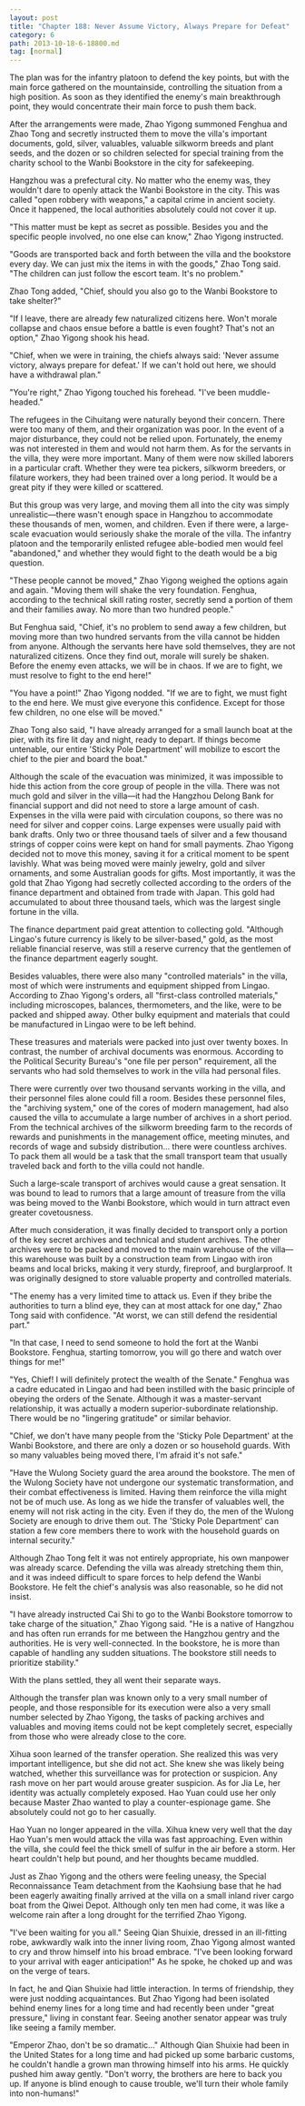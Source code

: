 ```yaml
---
layout: post
title: "Chapter 188: Never Assume Victory, Always Prepare for Defeat"
category: 6
path: 2013-10-18-6-18800.md
tag: [normal]
---
```


The plan was for the infantry platoon to defend the key points, but with the main force gathered on the mountainside, controlling the situation from a high position. As soon as they identified the enemy's main breakthrough point, they would concentrate their main force to push them back.

After the arrangements were made, Zhao Yigong summoned Fenghua and Zhao Tong and secretly instructed them to move the villa's important documents, gold, silver, valuables, valuable silkworm breeds and plant seeds, and the dozen or so children selected for special training from the charity school to the Wanbi Bookstore in the city for safekeeping.

Hangzhou was a prefectural city. No matter who the enemy was, they wouldn't dare to openly attack the Wanbi Bookstore in the city. This was called "open robbery with weapons," a capital crime in ancient society. Once it happened, the local authorities absolutely could not cover it up.

"This matter must be kept as secret as possible. Besides you and the specific people involved, no one else can know," Zhao Yigong instructed.

"Goods are transported back and forth between the villa and the bookstore every day. We can just mix the items in with the goods," Zhao Tong said. "The children can just follow the escort team. It's no problem."

Zhao Tong added, "Chief, should you also go to the Wanbi Bookstore to take shelter?"

"If I leave, there are already few naturalized citizens here. Won't morale collapse and chaos ensue before a battle is even fought? That's not an option," Zhao Yigong shook his head.

"Chief, when we were in training, the chiefs always said: 'Never assume victory, always prepare for defeat.' If we can't hold out here, we should have a withdrawal plan."

"You're right," Zhao Yigong touched his forehead. "I've been muddle-headed."

The refugees in the Cihuitang were naturally beyond their concern. There were too many of them, and their organization was poor. In the event of a major disturbance, they could not be relied upon. Fortunately, the enemy was not interested in them and would not harm them. As for the servants in the villa, they were more important. Many of them were now skilled laborers in a particular craft. Whether they were tea pickers, silkworm breeders, or filature workers, they had been trained over a long period. It would be a great pity if they were killed or scattered.

But this group was very large, and moving them all into the city was simply unrealistic—there wasn't enough space in Hangzhou to accommodate these thousands of men, women, and children. Even if there were, a large-scale evacuation would seriously shake the morale of the villa. The infantry platoon and the temporarily enlisted refugee able-bodied men would feel "abandoned," and whether they would fight to the death would be a big question.

"These people cannot be moved," Zhao Yigong weighed the options again and again. "Moving them will shake the very foundation. Fenghua, according to the technical skill rating roster, secretly send a portion of them and their families away. No more than two hundred people."

But Fenghua said, "Chief, it's no problem to send away a few children, but moving more than two hundred servants from the villa cannot be hidden from anyone. Although the servants here have sold themselves, they are not naturalized citizens. Once they find out, morale will surely be shaken. Before the enemy even attacks, we will be in chaos. If we are to fight, we must resolve to fight to the end here!"

"You have a point!" Zhao Yigong nodded. "If we are to fight, we must fight to the end here. We must give everyone this confidence. Except for those few children, no one else will be moved."

Zhao Tong also said, "I have already arranged for a small launch boat at the pier, with its fire lit day and night, ready to depart. If things become untenable, our entire 'Sticky Pole Department' will mobilize to escort the chief to the pier and board the boat."

Although the scale of the evacuation was minimized, it was impossible to hide this action from the core group of people in the villa. There was not much gold and silver in the villa—it had the Hangzhou Delong Bank for financial support and did not need to store a large amount of cash. Expenses in the villa were paid with circulation coupons, so there was no need for silver and copper coins. Large expenses were usually paid with bank drafts. Only two or three thousand taels of silver and a few thousand strings of copper coins were kept on hand for small payments. Zhao Yigong decided not to move this money, saving it for a critical moment to be spent lavishly. What was being moved were mainly jewelry, gold and silver ornaments, and some Australian goods for gifts. Most importantly, it was the gold that Zhao Yigong had secretly collected according to the orders of the finance department and obtained from trade with Japan. This gold had accumulated to about three thousand taels, which was the largest single fortune in the villa.

The finance department paid great attention to collecting gold. "Although Lingao's future currency is likely to be silver-based," gold, as the most reliable financial reserve, was still a reserve currency that the gentlemen of the finance department eagerly sought.

Besides valuables, there were also many "controlled materials" in the villa, most of which were instruments and equipment shipped from Lingao. According to Zhao Yigong's orders, all "first-class controlled materials," including microscopes, balances, thermometers, and the like, were to be packed and shipped away. Other bulky equipment and materials that could be manufactured in Lingao were to be left behind.

These treasures and materials were packed into just over twenty boxes. In contrast, the number of archival documents was enormous. According to the Political Security Bureau's "one file per person" requirement, all the servants who had sold themselves to work in the villa had personal files.

There were currently over two thousand servants working in the villa, and their personnel files alone could fill a room. Besides these personnel files, the "archiving system," one of the cores of modern management, had also caused the villa to accumulate a large number of archives in a short period. From the technical archives of the silkworm breeding farm to the records of rewards and punishments in the management office, meeting minutes, and records of wage and subsidy distribution... there were countless archives. To pack them all would be a task that the small transport team that usually traveled back and forth to the villa could not handle.

Such a large-scale transport of archives would cause a great sensation. It was bound to lead to rumors that a large amount of treasure from the villa was being moved to the Wanbi Bookstore, which would in turn attract even greater covetousness.

After much consideration, it was finally decided to transport only a portion of the key secret archives and technical and student archives. The other archives were to be packed and moved to the main warehouse of the villa—this warehouse was built by a construction team from Lingao with iron beams and local bricks, making it very sturdy, fireproof, and burglarproof. It was originally designed to store valuable property and controlled materials.

"The enemy has a very limited time to attack us. Even if they bribe the authorities to turn a blind eye, they can at most attack for one day," Zhao Tong said with confidence. "At worst, we can still defend the residential part."

"In that case, I need to send someone to hold the fort at the Wanbi Bookstore. Fenghua, starting tomorrow, you will go there and watch over things for me!"

"Yes, Chief! I will definitely protect the wealth of the Senate." Fenghua was a cadre educated in Lingao and had been instilled with the basic principle of obeying the orders of the Senate. Although it was a master-servant relationship, it was actually a modern superior-subordinate relationship. There would be no "lingering gratitude" or similar behavior.

"Chief, we don't have many people from the 'Sticky Pole Department' at the Wanbi Bookstore, and there are only a dozen or so household guards. With so many valuables being moved there, I'm afraid it's not safe."

"Have the Wulong Society guard the area around the bookstore. The men of the Wulong Society have not undergone our systematic transformation, and their combat effectiveness is limited. Having them reinforce the villa might not be of much use. As long as we hide the transfer of valuables well, the enemy will not risk acting in the city. Even if they do, the men of the Wulong Society are enough to drive them out. The 'Sticky Pole Department' can station a few core members there to work with the household guards on internal security."

Although Zhao Tong felt it was not entirely appropriate, his own manpower was already scarce. Defending the villa was already stretching them thin, and it was indeed difficult to spare forces to help defend the Wanbi Bookstore. He felt the chief's analysis was also reasonable, so he did not insist.

"I have already instructed Cai Shi to go to the Wanbi Bookstore tomorrow to take charge of the situation," Zhao Yigong said. "He is a native of Hangzhou and has often run errands for me between the Hangzhou gentry and the authorities. He is very well-connected. In the bookstore, he is more than capable of handling any sudden situations. The bookstore still needs to prioritize stability."

With the plans settled, they all went their separate ways.

Although the transfer plan was known only to a very small number of people, and those responsible for its execution were also a very small number selected by Zhao Yigong, the tasks of packing archives and valuables and moving items could not be kept completely secret, especially from those who were already close to the core.

Xihua soon learned of the transfer operation. She realized this was very important intelligence, but she did not act. She knew she was likely being watched, whether this surveillance was for protection or suspicion. Any rash move on her part would arouse greater suspicion. As for Jia Le, her identity was actually completely exposed. Hao Yuan could use her only because Master Zhao wanted to play a counter-espionage game. She absolutely could not go to her casually.

Hao Yuan no longer appeared in the villa. Xihua knew very well that the day Hao Yuan's men would attack the villa was fast approaching. Even within the villa, she could feel the thick smell of sulfur in the air before a storm. Her heart couldn't help but pound, and her thoughts became muddled.

Just as Zhao Yigong and the others were feeling uneasy, the Special Reconnaissance Team detachment from the Kaohsiung base that he had been eagerly awaiting finally arrived at the villa on a small inland river cargo boat from the Qiwei Depot. Although only ten men had come, it was like a welcome rain after a long drought for the terrified Zhao Yigong.

"I've been waiting for you all." Seeing Qian Shuixie, dressed in an ill-fitting robe, awkwardly walk into the inner living room, Zhao Yigong almost wanted to cry and throw himself into his broad embrace. "I've been looking forward to your arrival with eager anticipation!" As he spoke, he choked up and was on the verge of tears.

In fact, he and Qian Shuixie had little interaction. In terms of friendship, they were just nodding acquaintances. But Zhao Yigong had been isolated behind enemy lines for a long time and had recently been under "great pressure," living in constant fear. Seeing another senator appear was truly like seeing a family member.

"Emperor Zhao, don't be so dramatic..." Although Qian Shuixie had been in the United States for a long time and had picked up some barbaric customs, he couldn't handle a grown man throwing himself into his arms. He quickly pushed him away gently. "Don't worry, the brothers are here to back you up. If anyone is blind enough to cause trouble, we'll turn their whole family into non-humans!"